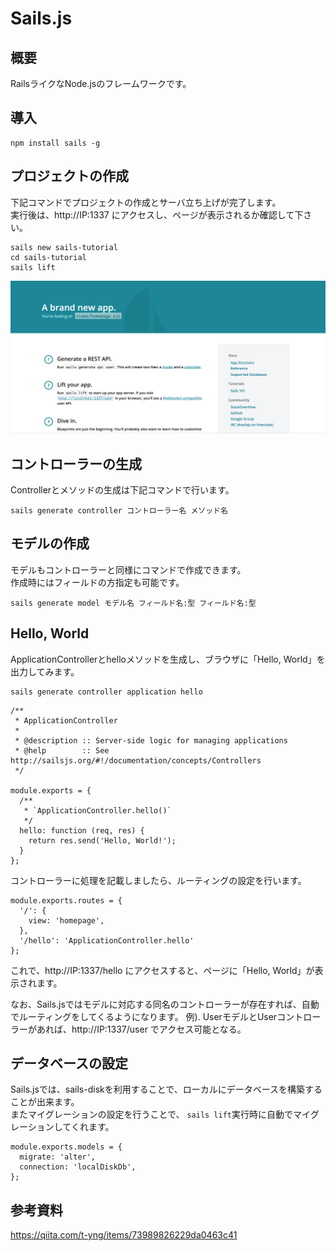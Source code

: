 # Sails.js
## 概要
RailsライクなNode.jsのフレームワークです。    

## 導入
```
npm install sails -g
```

## プロジェクトの作成
下記コマンドでプロジェクトの作成とサーバ立ち上げが完了します。  
実行後は、http://IP:1337 にアクセスし、ページが表示されるか確認して下さい。
```
sails new sails-tutorial
cd sails-tutorial
sails lift
```
![ホームページ](img/homePage.png)

## コントローラーの生成
Controllerとメソッドの生成は下記コマンドで行います。
```
sails generate controller コントローラー名 メソッド名
```

## モデルの作成
モデルもコントローラーと同様にコマンドで作成できます。  
作成時にはフィールドの方指定も可能です。  
```
sails generate model モデル名 フィールド名:型 フィールド名:型
```

## Hello, World
ApplicationControllerとhelloメソッドを生成し、ブラウザに「Hello, World」を出力してみます。
```
sails generate controller application hello
```

```
/**
 * ApplicationController
 *
 * @description :: Server-side logic for managing applications
 * @help        :: See http://sailsjs.org/#!/documentation/concepts/Controllers
 */

module.exports = {
  /**
   * `ApplicationController.hello()`
   */
  hello: function (req, res) {
    return res.send('Hello, World!');
  }
};
```

コントローラーに処理を記載しましたら、ルーティングの設定を行います。
```
module.exports.routes = {
  '/': {
    view: 'homepage',
  },
  '/hello': 'ApplicationController.hello'
};
```
これで、http://IP:1337/hello にアクセスすると、ページに「Hello, World」が表示されます。

なお、Sails.jsではモデルに対応する同名のコントローラーが存在すれば、自動でルーティングをしてくるようになります。
例). UserモデルとUserコントローラーがあれば、http://IP:1337/user でアクセス可能となる。

## データベースの設定
Sails.jsでは、sails-diskを利用することで、ローカルにデータベースを構築することが出来ます。  
またマイグレーションの設定を行うことで、 ```sails lift```実行時に自動でマイグレーションしてくれます。
```
module.exports.models = {
  migrate: 'alter',
  connection: 'localDiskDb',
};
```

## 参考資料
https://qiita.com/t-yng/items/73989826229da0463c41